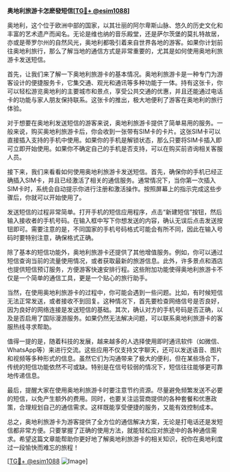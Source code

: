 **奥地利旅游卡怎麽發短信[[TG💪+ @esim1088](https://t.me/s/esim1088)]**

奥地利，这个位于欧洲中部的国家，以其壮丽的阿尔卑斯山脉、悠久的历史文化和丰富的艺术遗产而闻名。无论是维也纳的音乐殿堂，还是萨尔茨堡的莫扎特故居，亦或是蒂罗尔州的自然风光，奥地利都吸引着来自世界各地的游客。如果你计划前往奥地利旅行，那么了解当地的通信方式是非常重要的，尤其是如何使用奥地利旅游卡发送短信。

首先，让我们来了解一下奥地利旅游卡的基本情况。奥地利旅游卡是一种专门为游客设计的便捷服务卡，它集交通、观光和通讯等多种功能于一体。持有这张卡，你可以轻松游览奥地利的主要城市和景点，享受公共交通的优惠，并且还能通过电话卡的功能与家人朋友保持联系。这张卡的推出，极大地便利了游客在奥地利的旅行体验。

对于想要在奥地利发送短信的游客来说，奥地利旅游卡提供了简单易用的服务。一般来说，购买奥地利旅游卡后，你会收到一张带有SIM卡的卡片。这张SIM卡可以直接插入支持的手机中使用。如果你的手机是解锁状态，那么只要将SIM卡插入即可立即开始使用。如果你不确定自己的手机是否支持，可以在购买前咨询相关客服人员。

接下来，我们来看看如何使用奥地利旅游卡发送短信。首先，确保你的手机已经正确插入SIM卡，并且已经激活了相关的通信服务。通常情况下，当你第一次插入SIM卡时，系统会自动提示你进行注册和激活操作。按照屏幕上的指示完成这些步骤后，你就可以开始使用了。

发送短信的过程非常简单。打开手机的短信应用程序，点击“新建短信”按钮，然后输入接收者的手机号码。在输入框中写下你想发送的内容，确认无误后点击发送按钮即可。需要注意的是，不同国家的手机号码格式可能会有所不同，因此在输入号码时要特别注意，确保格式正确。

除了基本的短信功能外，奥地利旅游卡还提供了其他增值服务。例如，你可以通过短信查询当前的流量使用情况，或者获取最新的旅游信息。此外，许多景点和酒店也提供短信预订服务，方便游客快速安排行程。这些附加功能使得奥地利旅游卡不仅是一个简单的通信工具，更是一个贴心的旅行助手。

当然，在使用奥地利旅游卡的过程中，你可能会遇到一些问题。比如，有时候短信无法正常发送，或者接收不到回复。这种情况下，首先要检查网络信号是否良好，因为良好的网络连接是发送短信的基础。其次，确认对方的手机号码是否正确，以及是否启用了国际漫游服务。如果仍然无法解决问题，可以联系奥地利旅游卡的客服热线寻求帮助。

值得一提的是，随着科技的发展，越来越多的人选择使用即时通讯软件（如微信、WhatsApp等）来进行交流。这些应用不仅支持文字聊天，还可以发送语音、图片和视频等多种形式的信息。虽然它们为沟通带来了极大的便利，但在某些场合下，传统的短信功能依然不可或缺。特别是在信号较弱的情况下，短信往往能够更可靠地传递信息。

最后，提醒大家在使用奥地利旅游卡时要注意节约资源。尽量避免频繁发送不必要的短信，以免产生额外的费用。同时，也要关注运营商提供的各种套餐和优惠政策，合理规划自己的通信需求。这样既能享受便捷的服务，又能有效控制成本。

总之，奥地利旅游卡为游客提供了全方位的通信解决方案，无论是打电话还是发短信都非常方便。只要掌握了正确的使用方法，就能轻松应对旅途中的各种通信需求。希望这篇文章能帮助你更好地了解奥地利旅游卡的相关知识，祝你在奥地利度过一段愉快而难忘的旅程！

[[TG💪+ @esim1088](https://t.me/s/esim1088) ![Image](https://i.postimg.cc/4NQfJmqS/Snipaste-2025-05-13-00-14-12.png)]